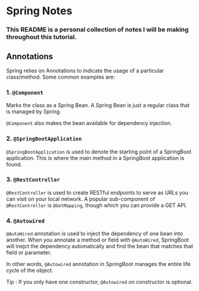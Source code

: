 # Spring Notes
### This README is a personal collection of notes I will be making throughout this tutorial. 

## Annotations
Spring relies on Annotations to indicate the usage of a particular class/method.
Some common examples are:
### 1. `@Component`

Marks the class as a Spring Bean. A Spring Bean is just a regular class that is managed by Spring.

`@Component` also makes the bean available for dependency injection.

### 2. `@SpringBootApplication`

`@SpringBootApplication` is used to denote the starting point of a SpringBoot application. 
This is where the main method in a SpringBoot application is found.

### 3. `@RestController`

`@RestController` is used to create RESTful endpoints to serve as URLs you can visit on your local network.
A popular sub-component of `@RestController` is `@GetMapping`, though which you can provide a GET API.

### 4. `@Autowired`

`@AutoWired` annotation is used to inject the dependency of one bean into another.
When you annotate a method or field with `@AutoWired`, SpringBoot will inejct the dependency automatically and
find the bean that matches that field or parameter. 

In other words, `@Autowired` annotation in SpringBoot manages the entire life cycle of the object. 

Tip : If you only have one constructor, `@Autowired` on constructor is optional. 